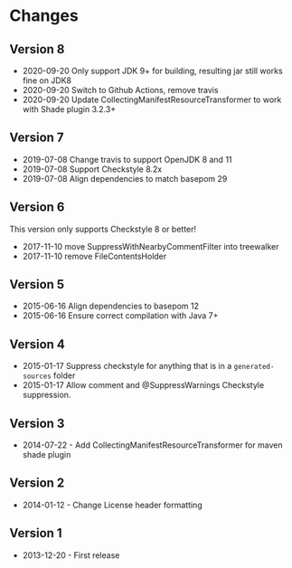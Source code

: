 # Changes

## Version 8
* 2020-09-20 Only support JDK 9+ for building, resulting jar still works fine on JDK8
* 2020-09-20 Switch to Github Actions, remove travis
* 2020-09-20 Update CollectingManifestResourceTransformer to work with Shade plugin 3.2.3+

## Version 7

* 2019-07-08 Change travis to support OpenJDK 8 and 11
* 2019-07-08 Support Checkstyle 8.2x
* 2019-07-08 Align dependencies to match basepom 29

## Version 6

This version only supports Checkstyle 8 or better!

* 2017-11-10 move SuppressWithNearbyCommentFilter into treewalker
* 2017-11-10 remove FileContentsHolder

## Version 5

* 2015-06-16 Align dependencies to basepom 12
* 2015-06-16 Ensure correct compilation with Java 7+

## Version 4

* 2015-01-17 Suppress checkstyle for anything that is in a `generated-sources` folder
* 2015-01-17 Allow comment and @SuppressWarnings Checkstyle suppression.


## Version 3

* 2014-07-22 - Add CollectingManifestResourceTransformer for maven shade plugin

## Version 2

* 2014-01-12 - Change License header formatting

## Version 1

* 2013-12-20 - First release

